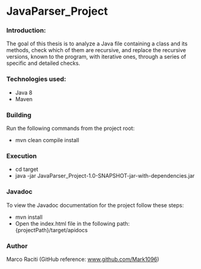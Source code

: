 # JavaParser_Project

### Introduction:

The goal of this thesis is to analyze a Java file containing a class and its methods, check which of them are recursive, and replace the recursive versions, known to the program, with iterative ones, through a series of specific and detailed checks.

### Technologies used:
- Java 8
- Maven

### Building

Run the following commands from the project root: 
- mvn clean compile install 

### Execution
- cd target 
- java -jar JavaParser_Project-1.0-SNAPSHOT-jar-with-dependencies.jar

### Javadoc
To view the Javadoc documentation for the project follow these steps:
- mvn install
- Open the index.html file in the following path: {projectPath}/target/apidocs

### Author
Marco Raciti (GitHub reference: www.github.com/Mark1096)